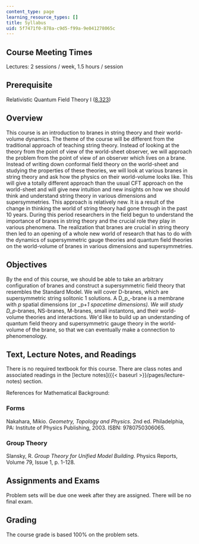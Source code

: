 ```yaml
---
content_type: page
learning_resource_types: []
title: Syllabus
uid: 5f7471f0-878a-c9d5-f99a-9e041278065c
---
```


Course Meeting Times
--------------------

Lectures: 2 sessions / week, 1.5 hours / session

Prerequisite
------------

Relativistic Quantum Field Theory I ([8.323](/courses/8-323-relativistic-quantum-field-theory-i-spring-2008))

Overview
--------

This course is an introduction to branes in string theory and their world-volume dynamics. The theme of the course will be different from the traditional approach of teaching string theory. Instead of looking at the theory from the point of view of the world-sheet observer, we will approach the problem from the point of view of an observer which lives on a brane. Instead of writing down conformal field theory on the world-sheet and studying the properties of these theories, we will look at various branes in string theory and ask how the physics on their world-volume looks like. This will give a totally different approach than the usual CFT approach on the world-sheet and will give new intuition and new insights on how we should think and understand string theory in various dimensions and supersymmetries. This approach is relatively new. It is a result of the change in thinking the world of string theory had gone through in the past 10 years. During this period researchers in the field begun to understand the importance of branes in string theory and the crucial role they play in various phenomena. The realization that branes are crucial in string theory then led to an opening of a whole new world of research that has to do with the dynamics of supersymmetric gauge theories and quantum field theories on the world-volume of branes in various dimensions and supersymmetries.

Objectives
----------

By the end of this course, we should be able to take an arbitrary configuration of branes and construct a supersymmetric field theory that resembles the Standard Model. We will cover D-branes, which are supersymmetric string solitonic 1 solutions. A D_p_\-brane is a membrane with _p_ spatial dimensions (or _p+_1 spacetime dimensions). We will study D_p_\-branes, NS-branes, M-branes, small instantons, and their world-volume theories and interactions. We'd like to build up an understanding of quantum field theory and supersymmetric gauge theory in the world-volume of the brane, so that we can eventually make a connection to phenomenology.

Text, Lecture Notes, and Readings
---------------------------------

There is no required textbook for this course. There are class notes and associated readings in the [lecture notes]({{< baseurl >}}/pages/lecture-notes) section.

References for Mathematical Background:

### Forms

Nakahara, Mikio. _Geometry, Topology and Physics._ 2nd ed. Philadelphia, PA: Institute of Physics Publishing, 2003. ISBN: 9780750306065.

### Group Theory

Slansky, R. _Group Theory for Unified Model Building._ Physics Reports, Volume 79, Issue 1, p. 1-128.

Assignments and Exams
---------------------

Problem sets will be due one week after they are assigned. There will be no final exam.

Grading
-------

The course grade is based 100% on the problem sets.